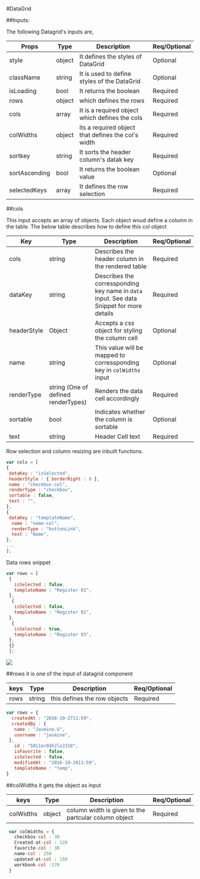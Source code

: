 #DataGrid

##Inputs:
 
The following Datagrid's inputs are,

Props | Type | Description |Req/Optional
----------|--------|---------------|------
style | object | It defines the styles of DataGrid|Optional
className | string | It is used to define styles of the DataGrid |Optional
isLoading | bool | It returns the boolean  |Required
rows | object | which defines the rows | Required
cols | array | It is a required object  which defines the cols |Required
colWidths | object | its a required object that defines the col's width |Required
sortkey | string | It sorts the header column's datak key |Required
sortAscending | bool | It returns the boolean value|Optional
selectedKeys | array | It defines the row selection |Required

##cols

This input accepts an array of objects. Each object woud define a column in the table. The below table describes how to define this col object

Key | Type | Description | Req/Optional
  --------|------|-----------|--------
cols | string | Describes the header column in the rendered table | Required
dataKey | string | Describes the corressponding key name in `data` input. See data Snippet for more details | Required
headerStyle | Object | Accepts a css object for styling the column cell | Optional
name | string | This value will be mapped to corressponding key in `colWidths` input  | Optional
renderType | string (One of defined renderTypes) | Renders the data cell accordingly | Required
sortable | bool | Indicates whether the column is sortable | Optional
text | string | Header Cell text | Required

Row selection and column resizing are inbuilt functions.

 ```javascript
var cols = [
 {
  dataKey : "isSelected",
  headerStyle : { borderRight : 0 },
  name : "checkbox-col",
  renderType : "checkbox",
  sortable : false,
  text : "",
},
{
  dataKey : "templateName",
   name : "name-col",
   renderType : "buttonLink",
   text : "Name",
 },
...
];
```

Data rows snippet
```javascript
var rows = [
 {
   isSelected : false,
   templateName : "Register 01",
 },
  {
   isSelected : false,
   templateName : "Register 02",
 },
  {
   isSelected : true,
   templateName : "Register 03",
 },
 {}
 ];
```

![](https://github.com/Sharavanth/headoffice/blob/data-grid-docu/src/components/DataGrid/DG.png)

##rows
it is one of the input of datagrid component

keys | Type | Description | Req/Optional
--------|------|-----------|--------
rows | string | this defines the row objects | Required

```javascript
var rows = {
  createdAt : "2016-10-2711:59",
  createdBy : { 
   name : "Jasmine.G",
   username : "jasmine",
 },
   id : "5811ec0dh2lo2318",
   isFavorite : false,
   isSelected : false,
   modifiedAt : "2016-10-2811:59",
   templateName : "temp",
}
```


##colWidths
it gets the object as input

keys | Type | Description |Req/Optional
---------|---------|---------|-------
colWidths | object | column width is given to the partcular column object|Required

```javascript
 var colWidths = {
   checkbox-col : 38
   Created-at-col : 120
   favorite-col : 38
   name-col : 250
   updated-at-col : 150
   workbook-col :170
 }
```
